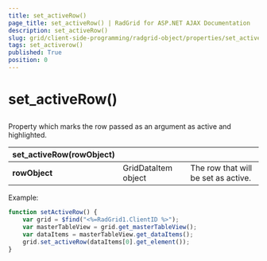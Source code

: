 ```yaml
---
title: set_activeRow()
page_title: set_activeRow() | RadGrid for ASP.NET AJAX Documentation
description: set_activeRow()
slug: grid/client-side-programming/radgrid-object/properties/set_activerow()
tags: set_activerow()
published: True
position: 0
---
```


# set_activeRow()



## 

Property which marks the row passed as an argument as active and highlighted.


|  **set_activeRow(rowObject)**  |  |  |
| ------ | ------ | ------ |
| **rowObject** |GridDataItem object|The row that will be set as active.|

Example:

````JavaScript
function setActiveRow() {
    var grid = $find("<%=RadGrid1.ClientID %>");
    var masterTableView = grid.get_masterTableView();
    var dataItems = masterTableView.get_dataItems();
    grid.set_activeRow(dataItems[0].get_element());            
}
````


